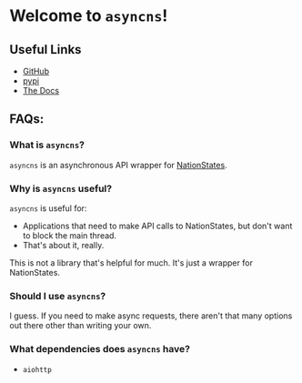 # Welcome to `asyncns`!

## Useful Links
* [GitHub](https://github.com/AavHRF/asyncns)
* [pypi](https://pypi.org/project/asyncns/)
* [The Docs](https://aavhrf.github.io/asyncns/)

## FAQs:

### What is `asyncns`?
`asyncns` is an asynchronous API wrapper for [NationStates](https://www.nationstates.net/).

### Why is `asyncns` useful?
`asyncns` is useful for:
* Applications that need to make API calls to NationStates, but don't want to block the main thread.
* That's about it, really.

This is not a library that's helpful for much. It's just a wrapper for NationStates.

### Should I use `asyncns`?
I guess. If you need to make async requests, there aren't that many options out there other than writing your own.

### What dependencies does `asyncns` have?
* `aiohttp`